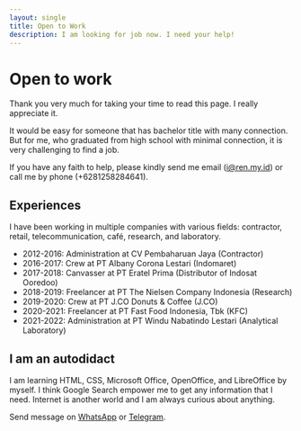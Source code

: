 ```yaml
---
layout: single
title: Open to Work
description: I am looking for job now. I need your help!
---
```

# Open to work

Thank you very much for taking your time to read this page. I really appreciate it.

It would be easy for someone that has bachelor title with many connection. But for me, who graduated from high school with minimal connection, it is very challenging to find a job.

If you have any faith to help, please kindly send me email (i@ren.my.id) or call me by phone (+6281258284641).

## Experiences

I have been working in multiple companies with various fields: contractor, retail, telecommunication, café, research, and laboratory.

- 2012-2016: Administration at CV Pembaharuan Jaya (Contractor)
- 2016-2017: Crew at PT Albany Corona Lestari (Indomaret)
- 2017-2018: Canvasser at PT Eratel Prima (Distributor of Indosat Ooredoo)
- 2018-2019: Freelancer at PT The Nielsen Company Indonesia (Research)
- 2019-2020: Crew at PT J.CO Donuts & Coffee (J.CO)
- 2020-2021: Freelancer at PT Fast Food Indonesia, Tbk (KFC)
- 2021-2022: Administration at PT Windu Nabatindo Lestari (Analytical Laboratory)

## I am an autodidact

I am learning HTML, CSS, Microsoft Office, OpenOffice, and LibreOffice by myself. I think Google Search empower me to get any information that I need. Internet is another world and I am always curious about anything.

Send message on [WhatsApp](https://wa.me/6281258284641) or [Telegram](https://t.me/reno_id).
